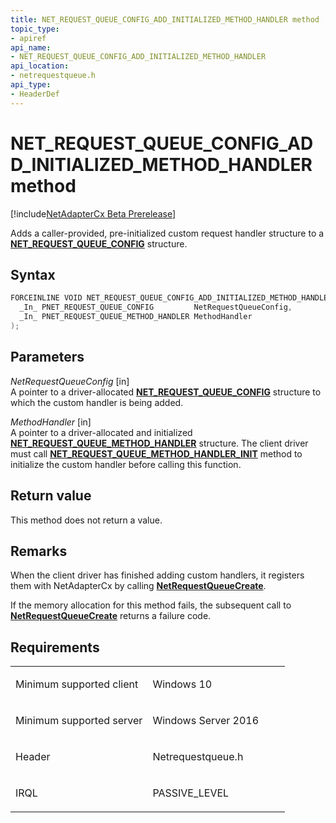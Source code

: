 ```yaml
---
title: NET_REQUEST_QUEUE_CONFIG_ADD_INITIALIZED_METHOD_HANDLER method
topic_type:
- apiref
api_name:
- NET_REQUEST_QUEUE_CONFIG_ADD_INITIALIZED_METHOD_HANDLER
api_location:
- netrequestqueue.h
api_type:
- HeaderDef
---
```


# NET_REQUEST_QUEUE_CONFIG_ADD_INITIALIZED_METHOD_HANDLER method


[!include[NetAdapterCx Beta Prerelease](../netcx-beta-prerelease.md)]

Adds a caller-provided, pre-initialized custom request handler structure to a [**NET_REQUEST_QUEUE_CONFIG**](net-request-queue-config.md) structure.

Syntax
------

```cpp
FORCEINLINE VOID NET_REQUEST_QUEUE_CONFIG_ADD_INITIALIZED_METHOD_HANDLER(
  _In_ PNET_REQUEST_QUEUE_CONFIG         NetRequestQueueConfig,
  _In_ PNET_REQUEST_QUEUE_METHOD_HANDLER MethodHandler
);
```

Parameters
----------

*NetRequestQueueConfig* [in]  
A pointer to a driver-allocated [**NET_REQUEST_QUEUE_CONFIG**](net-request-queue-config.md) structure to which the custom handler is being added.

*MethodHandler* [in]  
A pointer to a driver-allocated and initialized [**NET_REQUEST_QUEUE_METHOD_HANDLER**](net-request-queue-method-handler.md) structure.  The client driver must call [**NET_REQUEST_QUEUE_METHOD_HANDLER_INIT**](net-request-queue-method-handler-init.md) method to initialize the custom handler before calling this function.

Return value
------------

This method does not return a value.

Remarks
-------
When the client driver has finished adding custom handlers, it registers them with NetAdapterCx by calling [**NetRequestQueueCreate**](netrequestqueuecreate.md).

If the memory allocation for this method fails, the subsequent call to [**NetRequestQueueCreate**](netrequestqueuecreate.md) returns a failure code.

Requirements
------------

<table>
<colgroup>
<col width="50%" />
<col width="50%" />
</colgroup>
<tbody>
<tr class="odd">
<td align="left"><p>Minimum supported client</p></td>
<td align="left"><p>Windows 10</p></td>
</tr>
<tr class="even">
<td align="left"><p>Minimum supported server</p></td>
<td align="left"><p>Windows Server 2016</p></td>
</tr>
<tr class="odd">
<td align="left"><p>Header</p></td>
<td align="left">Netrequestqueue.h</td>
</tr>
<tr class="even">
<td align="left"><p>IRQL</p></td>
<td align="left"><p>PASSIVE_LEVEL</p></td>
</tr>
</tbody>
</table>

 

 





